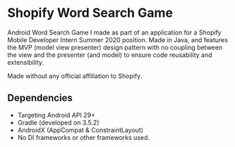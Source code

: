 # Shopify Word Search Game

Android Word Search Game I made as part of an application for a Shopify Mobile Developer Intern Summer 2020 position. Made in Java, and features the MVP (model view presenter) design pattern with no coupling between the view and the presenter (and model) to ensure code reusability and extensibility.

Made without any official affiliation to Shopify.

## Dependencies
- Targeting Android API 29+
- Gradle (developed on 3.5.2)
- AndroidX (AppCompat & ConstraintLayout)
- No DI frameworks or other frameworks used.
